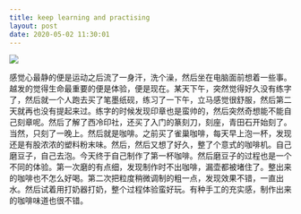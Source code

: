 ```yaml
---
title: keep learning and practising
layout: post
date: 2020-05-02 11:30:01
---
```


![]({{site.cdnurl}}/assets/yinshui/images/posts/la-coffee-machine.jpg)  

感觉心最静的便是运动之后流了一身汗，洗个澡，然后坐在电脑面前想着一些事。越发的觉得生命最重要的便是体验，便是现在。某天下午，突然觉得好久没有练字了，然后就一个人跑去买了笔墨纸砚，练习了一下午，立马感觉很舒服，然后第二天就再也没有提起来过。练字的时候发现印章也是蛮帅的，然后突然奇想能不能自己刻章呢。然后了解了西冷印社，还买了入门的篆刻刀，刻座，青田石开始刻了。当然，只刻了一晚上。然后就是咖啡。之前买了雀巢咖啡，每天早上泡一杯，发现还是有股浓浓的塑料粉末味。然后，然后又想了好久，整了个意式的咖啡机。自己磨豆子，自己去泡。今天终于自己制作了第一杯咖啡。然后磨豆子的过程也是一个不同的体验。第一次磨的有点细，发现制作时不出咖啡，漏壶都被堵住了。整出来的咖啡也不怎么好喝。第二次把粒度稍微调制的粗一点，发现效果不错，一直出水。然后试着用打奶器打奶，整个过程体验蛮好玩。有种手工的充实感，制作出来的咖啡味道也很不错。

